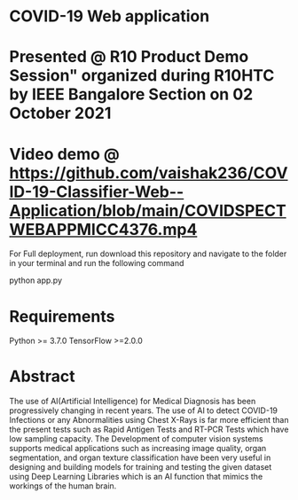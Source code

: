 # COVID-19 Web application
# Presented @ R10 Product Demo Session" organized during R10HTC by IEEE Bangalore Section on 02 October 2021
# Video demo @ https://github.com/vaishak236/COVID-19-Classifier-Web--Application/blob/main/COVIDSPECTWEBAPPMICC4376.mp4

For Full deployment, run download this repository and navigate to the folder in your terminal and run the following command

python app.py

# Requirements
Python >= 3.7.0
TensorFlow >=2.0.0

# Abstract
The use of AI(Artificial Intelligence) for Medical Diagnosis has been progressively changing in recent years. The use of AI to detect COVID-19 Infections or any Abnormalities using Chest X-Rays is far more efficient than the present tests such as Rapid Antigen Tests and RT-PCR Tests which have low sampling capacity. The Development of computer vision systems supports medical applications such as increasing image quality, organ segmentation, and organ texture classification have been very useful in designing and building models for training and testing the given dataset using Deep Learning Libraries which is an AI function that mimics the workings of the human brain.
